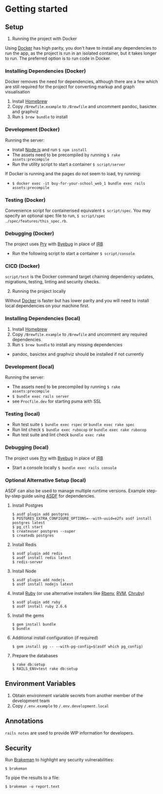 # Getting started

## Setup

1. Running the project with Docker

Using [Docker](https://docs.docker.com/docker-for-mac/install) has high parity, you don't have to install any dependencies to run the app, as the project is run in an isolated container, but it takes longer to run. The preferred option is to run code in Docker.

### Installing Dependencies (Docker)

Docker removes the need for dependencies, although there are a few which are still required for the project for converting markup and graph visualisation

1. Install [Homebrew](https://brew.sh)
1. Copy `/Brewfile.example` to `/Brewfile` and uncomment pandoc, basictex and graphviz
1. Run `$ brew bundle` to install

### Development (Docker)

Running the server:

- Install [Node.js](https://nodejs.org/en/download/) and run `$ npm install`
- The assets need to be precompiled by running `$ rake assets:precompile`
- Run the utility script to start a container `$ script/server`

If Docker is running and the pages do not seem to load, try running:

- `$ docker exec -it buy-for-your-school_web_1 bundle exec rails assets:precompile`

### Testing (Docker)

Convenience script for containerised equivalent `$ script/spec`.
You may specify an optional spec file to run, `$ script/spec ./spec/features/this_spec.rb`.

### Debugging (Docker)

The project uses [Pry](https://github.com/pry/pry) with [Byebug](https://github.com/deivid-rodriguez/byebug) in place of [IRB](https://guides.rubyonrails.org/command_line.html#bin-rails-console)

- Run the following script to start a container `$ script/console`

### CICD (Docker)

`script/test` is the Docker command target chaining dependency updates, migrations, testing, linting and security checks.

2. Running the project locally

Without [Docker](https://docs.docker.com/docker-for-mac/install) is faster but has lower parity and you will need to install local dependencies on your machine first.

### Installing Dependencies (local)

1. Install [Homebrew](https://brew.sh)
1. Copy `/Brewfile.example` to `/Brewfile` and uncomment any required dependencies
1. Run `$ brew bundle` to install any missing dependencies

- pandoc, basictex and graphviz should be installed if not currently

### Development (local)

Running the server:

- The assets need to be precompiled by running `$ rake assets:precompile`
- `$ bundle exec rails server`
- see `Procfile.dev` for starting puma with SSL

### Testing (local)

- Run test suite `$ bundle exec rspec` or `bundle exec rake spec`
- Run lint check `$ bundle exec rubocop` or `bundle exec rake rubocop`
- Run test suite and lint check `bundle exec rake`

### Debugging (local)

The project uses [Pry](https://github.com/pry/pry) with [Byebug](https://github.com/deivid-rodriguez/byebug) in place of [IRB](https://guides.rubyonrails.org/command_line.html#bin-rails-console)

- Start a console locally `$ bundle exec rails console`

### Optional Alternative Setup (local)

ASDF can also be used to manage multiple runtime versions. Example step-by-step guide using [ASDF](https://asdf-vm.com) for dependencies.

1. Install Postgres

   ```
   $ asdf plugin add postgres
   $ POSTGRES_EXTRA_CONFIGURE_OPTIONS=--with-uuid=e2fs asdf install postgres latest
   $ pg_ctl start
   $ createuser postgres --super
   $ createdb postgres
   ```

1. Install Redis

   ```
   $ asdf plugin add redis
   $ asdf install redis latest
   $ redis-server
   ```

1. Install Node

   ```
   $ asdf plugin add nodejs
   $ asdf install nodejs latest
   ```

1. Install [Ruby](https://gds-way.cloudapps.digital/manuals/programming-languages/ruby.html#conventional-tooling) (or use alternative installers like [Rbenv](https://github.com/rbenv/rbenv), [RVM](https://github.com/rvm/rvm), [Chruby](https://github.com/postmodern/chruby))

   ```
   $ asdf plugin add ruby
   $ asdf install ruby 2.6.6
   ```

1. Install the gems

   ```
   $ gem install bundle
   $ bundle
   ```

1. Additional install configuration (if required)

   ```
   $ gem install pg -- --with-pg-config=$(asdf which pg_config)
   ```

1. Prepare the databases
   ```
   $ rake db:setup
   $ RAILS_ENV=test rake db:setup
   ```

## Environment Variables

1. Obtain environment variable secrets from another member of the development team
1. Copy `/.env.example` to `/.env.development.local`

## Annotations

`rails notes` are used to provide WIP information for developers.

## Security

Run [Brakeman](https://brakemanscanner.org/) to highlight any security vulnerabilities:

```
$ brakeman
```

To pipe the results to a file:

```
$ brakeman -o report.text
```
